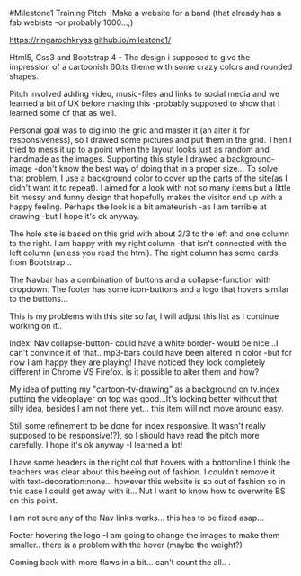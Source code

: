 #Milestone1 Training Pitch -Make a website for a band (that already has a fab webiste -or probably 1000...;)

https://ringarochkryss.github.io/milestone1/

Html5, Css3 and Bootstrap 4 - 
The design i supposed to give the impression of a cartoonish 60:ts theme with some crazy colors and rounded shapes.

Pitch involved adding video, music-files and links to social media and we learned a bit of
UX before making this -probably supposed to show that I learned some of that as well.


Personal goal was to dig into the grid and master it (an alter it for responsiveness), so I drawed some pictures and 
put them in the grid. Then I tried to mess it up to a point when the layout looks just as random and handmade as the 
images. Supporting this style I drawed a background-image -don't know the best way of doing that in a proper size... 
To solve that problem, I use a background color to cover up the parts of the site(as I didn't want it to repeat). 
I aimed for a look with not so many items but a little bit messy and funny design that hopefully makes the visitor end up with a happy feeling. Perhaps the look is a bit amateurish -as I am terrible at drawing -but I hope it's ok anyway. 

The hole site is based on this grid with about 2/3 to the left and one column to the right. 
I am happy with my right column -that isn't connected with the left column (unless you read the html).
The right column has some cards from Bootstrap...

The Navbar has a combination of buttons and a collapse-function with dropdown. 
The footer has some icon-buttons and a logo that hovers similar to the buttons...


This is my problems with this site so far, I will adjust this list as I continue working on it..

Index: Nav collapse-button- could have a white border- would be nice...I can't convince it of that..
mp3-bars could have been altered in color -but for now I am happy they are playing! I have noticed they look completely different
in Chrome VS Firefox. is it possible to alter them and how? 

My idea of putting my "cartoon-tv-drawing" as a background on tv.index putting the videoplayer on top was good...It's
looking better without that silly idea, besides I am not there yet... this item will not move around easy. 

Still some refinement to be done for index responsive. It wasn't really supposed to be responsive(?), so I should
have read the pitch more carefully. I hope it's ok anyway -I learned a lot!

I have some headers in the right col that hovers with a bottomline.I think the teachers was clear about this beeing out of fashion. I couldn't remove it with text-decoration:none... however this website is so out of fashion so in this case I could get away with it... 
Nut I want to know how to overwrite BS on this point. 

I am not sure any of the Nav links works... this has to be fixed asap...

Footer hovering the logo -I am going to change the images to make them smaller.. there is a problem with the hover (maybe the weight?)



Coming back with more flaws in a bit... can't count the all.. .
